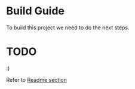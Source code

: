 # Build Guide

To build this project we need to do the next steps.


# TODO

:)


Refer to [Readme section](README.md)
